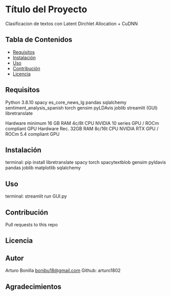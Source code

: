 # Título del Proyecto

Clasificacion de textos con Latent Dirchlet Allocation + CuDNN

## Tabla de Contenidos

- [Requisitos](#requisitos)
- [Instalación](#instalación)
- [Uso](#uso)
- [Contribución](#contribución)
- [Licencia](#licencia)

## Requisitos

Python 3.8.10
    spacy
        es_core_news_lg
    pandas
    sqlalchemy
    sentiment_analysis_spanish
    torch
    gensim
    pyLDAvis
    joblib
    streamlit (GUI)
    libretranslate
    
Hardware minimum
16 GB RAM 
4c/8t CPU
NVIDIA 10 series GPU / ROCm compliant GPU 
Hardware Rec. 
32GB RAM
8c/16t CPU
NVIDIA RTX GPU / ROCm 5.4 compliant GPU




## Instalación

terminal:
    pip install libretranslate spacy torch spacytextblob gensim pyldavis pandas joblib matplotlib sqlalchemy 

## Uso
terminal:
    streamlit run GUI.py

## Contribución

Pull requests to this repo

## Licencia


## Autor

Arturo Bonilla
    bonibu18@gmail.com
    Github: arturo1802
    
## Agradecimientos

